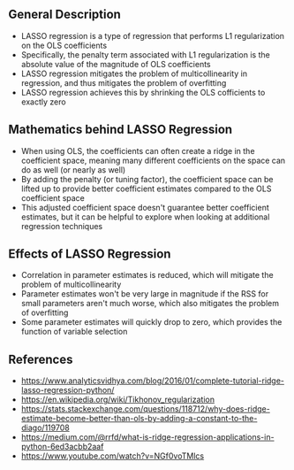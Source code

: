 ## General Description
- LASSO regression is a type of regression that performs L1 regularization on the OLS coefficients
- Specifically, the penalty term associated with L1 regularization is the absolute value of the magnitude of OLS coefficients
- LASSO regression mitigates the problem of multicollinearity in regression, and thus mitigates the problem of overfitting
- LASSO regression achieves this by shrinking the OLS cofficients to exactly zero

## Mathematics behind LASSO Regression
- When using OLS, the coefficients can often create a ridge in the coefficient space, meaning many different coefficients on the space can do as well (or nearly as well)
- By adding the penalty (or tuning factor), the coefficient space can be lifted up to provide better coefficient estimates compared to the OLS coefficient space
- This adjusted coefficient space doesn't guarantee better coefficient estimates, but it can be helpful to explore when looking at additional regression techniques

## Effects of LASSO Regression
- Correlation in parameter estimates is reduced, which will mitigate the problem of multicollinearity
- Parameter estimates won't be very large in magnitude if the RSS for small parameters aren't much worse, which also mitigates the problem of overfitting
- Some parameter estimates will quickly drop to zero, which provides the function of variable selection

## References
- https://www.analyticsvidhya.com/blog/2016/01/complete-tutorial-ridge-lasso-regression-python/
- https://en.wikipedia.org/wiki/Tikhonov_regularization
- https://stats.stackexchange.com/questions/118712/why-does-ridge-estimate-become-better-than-ols-by-adding-a-constant-to-the-diago/119708
- https://medium.com/@rrfd/what-is-ridge-regression-applications-in-python-6ed3acbb2aaf
- https://www.youtube.com/watch?v=NGf0voTMlcs
